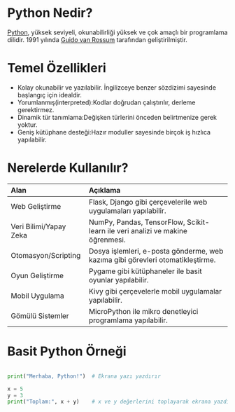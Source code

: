 # Python Nedir?

<a href="https://www.python.org/">Python</a>, yüksek seviyeli, okunabilirliği yüksek ve çok amaçlı bir programlama dilidir. 1991 yılında <a href="https://tr.wikipedia.org/wiki/Guido_van_Rossum">Guido van Rossum</a> tarafından geliştirilmiştir.


#  Temel Özellikleri

- Kolay okunabilir ve yazılabilir. İngilizceye benzer sözdizimi sayesinde başlangıç için idealdir.
- Yorumlanmış(interpreted):Kodlar doğrudan çalıştırılır, derleme gerektirmez.
- Dinamik tür tanımlama:Değişken türlerini önceden belirtmenize gerek yoktur.
- Geniş kütüphane desteği:Hazır moduller sayesinde birçok iş hızlıca yapılabilir.

# Nerelerde Kullanılır?

| Alan                   | Açıklama                                                                       |
| :--------------------- | :----------------------------------------------------------------------------- |
| Web Geliştirme         | Flask, Django gibi çerçevelerile web uygulamaları yapılabilir.                 |
| Veri Bilimi/Yapay Zeka | NumPy, Pandas, TensorFlow, Scikit-learn ile veri analizi ve makine öğrenmesi.  |
| Otomasyon/Scripting    | Dosya işlemleri, e-posta gönderme, web kazıma gibi görevleri otomatikleştirme. |
| Oyun Geliştirme        | Pygame gibi kütüphaneler ile basit oyunlar yapılabilir.                        |
| Mobil Uygulama         | Kivy gibi çerçevelerle mobil uygulamalar yapılabilir.                          |
| Gömülü Sistemler       | MicroPython ile mikro denetleyici programlama yapılabilir.                     |

# Basit Python Örneği

```python

print("Merhaba, Python!")  # Ekrana yazı yazdırır

x = 5
y = 3
print("Toplam:", x + y)    # x ve y değerlerini toplayarak ekrana yazdırır

```